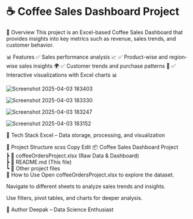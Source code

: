 
# ☕ Coffee Sales Dashboard Project
📌 Overview
This project is an Excel-based Coffee Sales Dashboard that provides insights into key metrics such as revenue, sales trends, and customer behavior.

📊 Features
✅ Sales performance analysis 📈
✅ Product-wise and region-wise sales insights 🌍
✅ Customer trends and purchase patterns 🛒
✅ Interactive visualizations with Excel charts 📊

![Screenshot 2025-04-03 183403](https://github.com/user-attachments/assets/7bc594e6-d3e0-4255-88e6-a2a1d9757149)

![Screenshot 2025-04-03 183330](https://github.com/user-attachments/assets/4f3b39ae-bdb9-4452-a5a4-9d7d2c37dba3)

![Screenshot 2025-04-03 183247](https://github.com/user-attachments/assets/78c2f2b5-a863-4ce4-b9be-3ddf9ea1ae45)

![Screenshot 2025-04-03 183152](https://github.com/user-attachments/assets/24ed3b53-2105-4347-99c7-3fd09cbd7793)

🔧 Tech Stack
Excel – Data storage, processing, and visualization

📂 Project Structure
scss
Copy
Edit
📦 Coffee Sales Dashboard Project  
 ┣ 📜 coffeeOrdersProject.xlsx (Raw Data & Dashboard)  
 ┣ 📄 README.md (This file)  
 ┗ 📁 Other project files  
🚀 How to Use
Open coffeeOrdersProject.xlsx to explore the dataset.

Navigate to different sheets to analyze sales trends and insights.

Use filters, pivot tables, and charts for deeper analysis.

📝 Author
Deepak – Data Science Enthusiast
